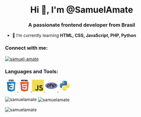 <h1 align="center">Hi 👋, I'm @SamuelAmate</h1>
<h3 align="center">A passionate frontend developer from Brasil</h3>

- 🌱 I’m currently learning **HTML, CSS, JavaScript, PHP, Python**

<h3 align="left">Connect with me:</h3>
<p align="left">
<a href="https://linkedin.com/in/samuel-amate" target="blank"><img align="center" src="https://raw.githubusercontent.com/rahuldkjain/github-profile-readme-generator/master/src/images/icons/Social/linked-in-alt.svg" alt="samuel-amate" height="30" width="40" /></a>
</p>

<h3 align="left">Languages and Tools:</h3>
<p align="left"> <a href="https://www.w3schools.com/css/" target="_blank" rel="noreferrer"> <img src="https://raw.githubusercontent.com/devicons/devicon/master/icons/css3/css3-original-wordmark.svg" alt="css3" width="40" height="40"/> </a> <a href="https://www.w3.org/html/" target="_blank" rel="noreferrer"> <img src="https://raw.githubusercontent.com/devicons/devicon/master/icons/html5/html5-original-wordmark.svg" alt="html5" width="40" height="40"/> </a> <a href="https://developer.mozilla.org/en-US/docs/Web/JavaScript" target="_blank" rel="noreferrer"> <img src="https://raw.githubusercontent.com/devicons/devicon/master/icons/javascript/javascript-original.svg" alt="javascript" width="40" height="40"/> </a> <a href="https://www.php.net" target="_blank" rel="noreferrer"> <img src="https://raw.githubusercontent.com/devicons/devicon/master/icons/php/php-original.svg" alt="php" width="40" height="40"/> </a> <a href="https://www.python.org" target="_blank" rel="noreferrer"> <img src="https://raw.githubusercontent.com/devicons/devicon/master/icons/python/python-original.svg" alt="python" width="40" height="40"/> </a> </p>

<p><img align="left" src="https://github-readme-stats.vercel.app/api/top-langs?username=samuelamate&show_icons=true&locale=en&layout=compact" alt="samuelamate" /></p>

<p>&nbsp;<img align="center" src="https://github-readme-stats.vercel.app/api?username=samuelamate&show_icons=true&locale=en" alt="samuelamate" /></p>

<p><img align="center" src="https://github-readme-streak-stats.herokuapp.com/?user=samuelamate&" alt="samuelamate" /></p>
